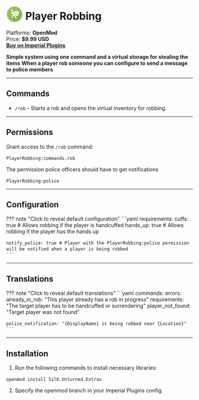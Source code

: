 # <img src="/assets/images/plugins/player-robbing/logo.png" width="45" style="vertical-align: bottom;"/> Player Robbing

Platforms: **OpenMod**  
Price: **$9.99 USD**  
**[Buy on Imperial Plugins](https://imperialplugins.com/Unturned/Products/PlayerRobbing)**

**Simple system using one command and a virtual storage for stealing the items**
**When a player rob someone you can configure to send a message to police members**

---

## Commands

- `/rob` - Starts a rob and opens the virtual inventory for robbing.

---

## Permissions

Grant access to the `/rob` command:

```
PlayerRobbing:commands.rob
```

The permission police officers should have to get notifications

```
PlayerRobbing:police
```

---

## Configuration
??? note "Click to reveal default configuration"
    ```yaml
    requirements:
      cuffs: true # Allows robbing if the player is handcuffed
      hands_up: true # Allows robbing if the player has the hands up
    
    notify_police: true # Player with the PlayerRobbing:police permission will be notified when a player is being robbed
    ```

***

## Translations
??? note "Click to reveal default translations"
    ```yaml
    commands:
      errors:
        already_in_rob: "This player already has a rob in progress"
        requirements: "The target player has to be handcuffed or surrendering"
        player_not_found: "Target player was not found"
    
    police_notification: "{DisplayName} is being robbed near {Location}"
    ```

***

## Installation

1. Run the following commands to install necessary libraries:
  ```
  openmod install SilK.Unturned.Extras
  ```

2. Specify the openmod branch in your Imperial Plugins config.
